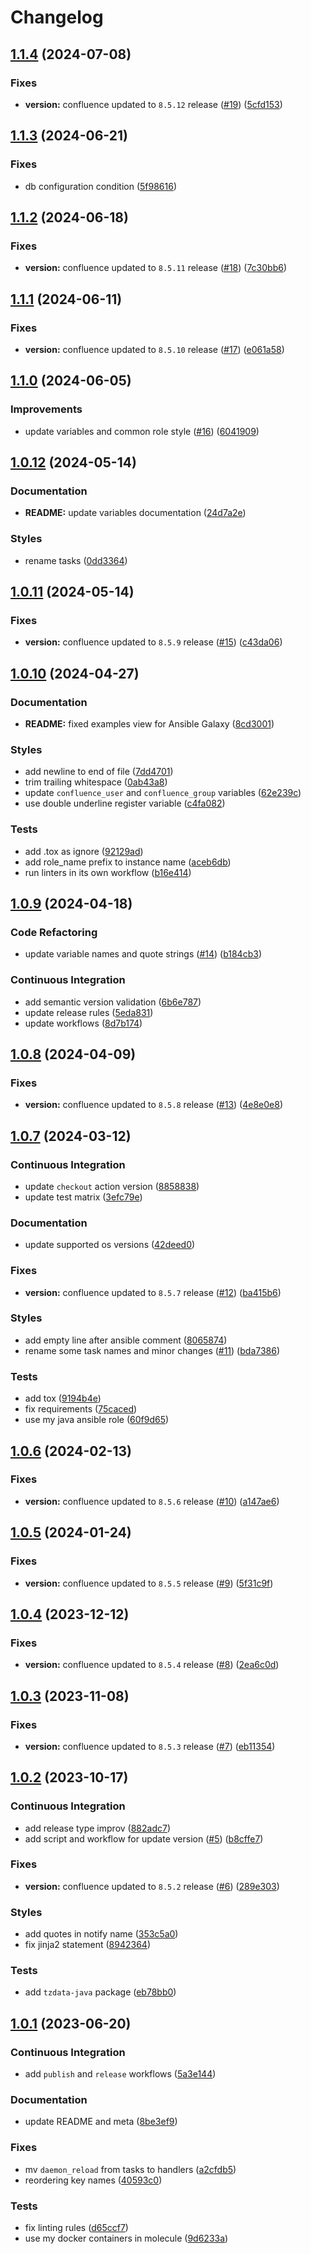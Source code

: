 # Changelog

## [1.1.4](https://github.com/antmelekhin/ansible-role-confluence/compare/v1.1.3...v1.1.4) (2024-07-08)


### Fixes

* **version:** confluence updated to `8.5.12` release ([#19](https://github.com/antmelekhin/ansible-role-confluence/issues/19)) ([5cfd153](https://github.com/antmelekhin/ansible-role-confluence/commit/5cfd1536959841df13187f712a47c73e27c1882b))

## [1.1.3](https://github.com/antmelekhin/ansible-role-confluence/compare/v1.1.2...v1.1.3) (2024-06-21)


### Fixes

* db configuration condition ([5f98616](https://github.com/antmelekhin/ansible-role-confluence/commit/5f98616a23479074bb18acb32637a7bd5fd0c7b6))

## [1.1.2](https://github.com/antmelekhin/ansible-role-confluence/compare/v1.1.1...v1.1.2) (2024-06-18)


### Fixes

* **version:** confluence updated to `8.5.11` release ([#18](https://github.com/antmelekhin/ansible-role-confluence/issues/18)) ([7c30bb6](https://github.com/antmelekhin/ansible-role-confluence/commit/7c30bb6e8c734d2f5369a10e979a4b13a263f155))

## [1.1.1](https://github.com/antmelekhin/ansible-role-confluence/compare/v1.1.0...v1.1.1) (2024-06-11)


### Fixes

* **version:** confluence updated to `8.5.10` release ([#17](https://github.com/antmelekhin/ansible-role-confluence/issues/17)) ([e061a58](https://github.com/antmelekhin/ansible-role-confluence/commit/e061a5861a190a6cfe75153c0a082cf297d4a464))

## [1.1.0](https://github.com/antmelekhin/ansible-role-confluence/compare/v1.0.12...v1.1.0) (2024-06-05)


### Improvements

* update variables and common role style ([#16](https://github.com/antmelekhin/ansible-role-confluence/issues/16)) ([6041909](https://github.com/antmelekhin/ansible-role-confluence/commit/6041909dceea157da18245484d00c8e9992b3185))

## [1.0.12](https://github.com/antmelekhin/ansible-role-confluence/compare/v1.0.11...v1.0.12) (2024-05-14)


### Documentation

* **README:** update variables documentation ([24d7a2e](https://github.com/antmelekhin/ansible-role-confluence/commit/24d7a2eca95b275058cf8b3412c2aff1c8dede51))


### Styles

* rename tasks ([0dd3364](https://github.com/antmelekhin/ansible-role-confluence/commit/0dd3364cc8efb59ecd9cf80461333464dba738cc))

## [1.0.11](https://github.com/antmelekhin/ansible-role-confluence/compare/v1.0.10...v1.0.11) (2024-05-14)


### Fixes

* **version:** confluence updated to `8.5.9` release ([#15](https://github.com/antmelekhin/ansible-role-confluence/issues/15)) ([c43da06](https://github.com/antmelekhin/ansible-role-confluence/commit/c43da068ce11af26ea6fe8e4dbfe5cb1aef964f9))

## [1.0.10](https://github.com/antmelekhin/ansible-role-confluence/compare/v1.0.9...v1.0.10) (2024-04-27)


### Documentation

* **README:** fixed examples view for Ansible Galaxy ([8cd3001](https://github.com/antmelekhin/ansible-role-confluence/commit/8cd30016a21ae600f6a1f03594c344464fcbccb3))


### Styles

* add newline to end of file ([7dd4701](https://github.com/antmelekhin/ansible-role-confluence/commit/7dd4701bac695263133bbda828b2c3a136b15d5a))
* trim trailing whitespace ([0ab43a8](https://github.com/antmelekhin/ansible-role-confluence/commit/0ab43a88c68b530e7883d645396d3e5296b6973d))
* update `confluence_user` and `confluence_group` variables ([62e239c](https://github.com/antmelekhin/ansible-role-confluence/commit/62e239c9cd36bd20d91038b152845d80dadea0b5))
* use double underline register variable ([c4fa082](https://github.com/antmelekhin/ansible-role-confluence/commit/c4fa0828372cd23ff33bc044d5fca433dfb5900b))


### Tests

* add .tox as ignore ([92129ad](https://github.com/antmelekhin/ansible-role-confluence/commit/92129ad9f02c04569039e9b06f4f48e639f4878c))
* add role_name prefix to instance name ([aceb6db](https://github.com/antmelekhin/ansible-role-confluence/commit/aceb6db343706b2fa140a8dc4df19fc6b6f56c6d))
* run linters in its own workflow ([b16e414](https://github.com/antmelekhin/ansible-role-confluence/commit/b16e4140ed24bb04d6976a61dcf489b93941198c))

## [1.0.9](https://github.com/antmelekhin/ansible-role-confluence/compare/v1.0.8...v1.0.9) (2024-04-18)


### Code Refactoring

* update variable names and quote strings ([#14](https://github.com/antmelekhin/ansible-role-confluence/issues/14)) ([b184cb3](https://github.com/antmelekhin/ansible-role-confluence/commit/b184cb395a5eaa307db4d0cfa59546589901c8b1))


### Continuous Integration

* add semantic version validation ([6b6e787](https://github.com/antmelekhin/ansible-role-confluence/commit/6b6e78793147286b49ec1aaa7fc7b0071151347b))
* update release rules ([5eda831](https://github.com/antmelekhin/ansible-role-confluence/commit/5eda831c1d8ea0341811b28c4ecfb35b83a3d3e1))
* update workflows ([8d7b174](https://github.com/antmelekhin/ansible-role-confluence/commit/8d7b17465062d224e926b280737dec8ccf6f0fba))

## [1.0.8](https://github.com/antmelekhin/ansible-role-confluence/compare/v1.0.7...v1.0.8) (2024-04-09)


### Fixes

* **version:** confluence updated to `8.5.8` release ([#13](https://github.com/antmelekhin/ansible-role-confluence/issues/13)) ([4e8e0e8](https://github.com/antmelekhin/ansible-role-confluence/commit/4e8e0e83dfdc874a0a7c41ec44035b2b91921345))

## [1.0.7](https://github.com/antmelekhin/ansible-role-confluence/compare/v1.0.6...v1.0.7) (2024-03-12)


### Continuous Integration

* update `checkout` action version ([8858838](https://github.com/antmelekhin/ansible-role-confluence/commit/885883840a0944f8c98cb6bbd6c429d2feffb17a))
* update test matrix ([3efc79e](https://github.com/antmelekhin/ansible-role-confluence/commit/3efc79eaaa1d1db98c996d78caa933548c05f373))


### Documentation

* update supported os versions ([42deed0](https://github.com/antmelekhin/ansible-role-confluence/commit/42deed090f680f2436f6f6684fad16b6ba228233))


### Fixes

* **version:** confluence updated to `8.5.7` release ([#12](https://github.com/antmelekhin/ansible-role-confluence/issues/12)) ([ba415b6](https://github.com/antmelekhin/ansible-role-confluence/commit/ba415b6d5add5a0deb80a3de6d3aa2a187d0c13a))


### Styles

* add empty line after ansible comment ([8065874](https://github.com/antmelekhin/ansible-role-confluence/commit/8065874ed04586edb2b342a64d12103527679521))
* rename some task names and minor changes ([#11](https://github.com/antmelekhin/ansible-role-confluence/issues/11)) ([bda7386](https://github.com/antmelekhin/ansible-role-confluence/commit/bda73860076c89fd6ebe7f22b62badbb414695dd))


### Tests

* add tox ([9194b4e](https://github.com/antmelekhin/ansible-role-confluence/commit/9194b4eb2c0a4a0f0c483c0dbcc759ef08e529be))
* fix requirements ([75caced](https://github.com/antmelekhin/ansible-role-confluence/commit/75cacedc1569475173838d739e52fcd62cde25dd))
* use my java ansible role ([60f9d65](https://github.com/antmelekhin/ansible-role-confluence/commit/60f9d6550eac4945bde45280547cd94ea9480bb4))

## [1.0.6](https://github.com/antmelekhin/ansible-role-confluence/compare/v1.0.5...v1.0.6) (2024-02-13)


### Fixes

* **version:** confluence updated to `8.5.6` release ([#10](https://github.com/antmelekhin/ansible-role-confluence/issues/10)) ([a147ae6](https://github.com/antmelekhin/ansible-role-confluence/commit/a147ae61076ef51a9f6971a329ae75aab12ebb80))

## [1.0.5](https://github.com/antmelekhin/ansible-role-confluence/compare/v1.0.4...v1.0.5) (2024-01-24)


### Fixes

* **version:** confluence updated to `8.5.5` release ([#9](https://github.com/antmelekhin/ansible-role-confluence/issues/9)) ([5f31c9f](https://github.com/antmelekhin/ansible-role-confluence/commit/5f31c9f437a0cb9e1922a49b63dfff1f2f023a5b))

## [1.0.4](https://github.com/antmelekhin/ansible-role-confluence/compare/v1.0.3...v1.0.4) (2023-12-12)


### Fixes

* **version:** confluence updated to `8.5.4` release ([#8](https://github.com/antmelekhin/ansible-role-confluence/issues/8)) ([2ea6c0d](https://github.com/antmelekhin/ansible-role-confluence/commit/2ea6c0d892cc21ed96b45765c9093875d7cb39f4))

## [1.0.3](https://github.com/antmelekhin/ansible-role-confluence/compare/v1.0.2...v1.0.3) (2023-11-08)


### Fixes

* **version:** confluence updated to `8.5.3` release ([#7](https://github.com/antmelekhin/ansible-role-confluence/issues/7)) ([eb11354](https://github.com/antmelekhin/ansible-role-confluence/commit/eb113546032e6dafd79ccc5dba48d0a01aa2f0cc))

## [1.0.2](https://github.com/antmelekhin/ansible-role-confluence/compare/v1.0.1...v1.0.2) (2023-10-17)


### Continuous Integration

* add release type improv ([882adc7](https://github.com/antmelekhin/ansible-role-confluence/commit/882adc79aba47dea73b3aabb3452840875afb4d2))
* add script and workflow for update version ([#5](https://github.com/antmelekhin/ansible-role-confluence/issues/5)) ([b8cffe7](https://github.com/antmelekhin/ansible-role-confluence/commit/b8cffe7203584b716e3048d6030406374ad3db9e))


### Fixes

* **version:** confluence updated to `8.5.2` release ([#6](https://github.com/antmelekhin/ansible-role-confluence/issues/6)) ([289e303](https://github.com/antmelekhin/ansible-role-confluence/commit/289e30390f82a5e4d383c559e773d681b32b6854))


### Styles

* add quotes in notify name ([353c5a0](https://github.com/antmelekhin/ansible-role-confluence/commit/353c5a088214746edf4140562495271c4b34959b))
* fix jinja2 statement ([8942364](https://github.com/antmelekhin/ansible-role-confluence/commit/8942364c56ae81921c997561a88dbde89e5a03da))


### Tests

* add `tzdata-java` package ([eb78bb0](https://github.com/antmelekhin/ansible-role-confluence/commit/eb78bb0b1f32cd4562219f17eff57cea6b6c2def))

## [1.0.1](https://github.com/antmelekhin/ansible-role-confluence/compare/v1.0.0...v1.0.1) (2023-06-20)


### Continuous Integration

* add `publish` and `release` workflows ([5a3e144](https://github.com/antmelekhin/ansible-role-confluence/commit/5a3e144e44ad6ab255606ff486bb955f063043d7))


### Documentation

* update README and meta ([8be3ef9](https://github.com/antmelekhin/ansible-role-confluence/commit/8be3ef98ee5e09c7241fc2a383bd443974154351))


### Fixes

* mv `daemon_reload` from tasks to handlers ([a2cfdb5](https://github.com/antmelekhin/ansible-role-confluence/commit/a2cfdb588908df1caa687e47c06e382a36f3bcf1))
* reordering key names ([40593c0](https://github.com/antmelekhin/ansible-role-confluence/commit/40593c05c226d8b1e78f8a5706dcdeeac380d5cc))


### Tests

* fix linting rules ([d65ccf7](https://github.com/antmelekhin/ansible-role-confluence/commit/d65ccf7c585c171dc2f56ad5ad5f80ddc2056197))
* use my docker containers in molecule ([9d6233a](https://github.com/antmelekhin/ansible-role-confluence/commit/9d6233ac7ba9a77837ebfc0de69b812588a9c823))
